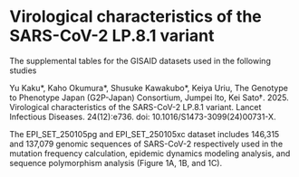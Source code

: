 # Virological characteristics of the SARS-CoV-2 LP.8.1 variant
The supplemental tables for the GISAID datasets used in the following studies

Yu Kaku*, Kaho Okumura*, Shusuke Kawakubo*, Keiya Uriu, The Genotype to Phenotype Japan (G2P-Japan) Consortium, Jumpei Ito, Kei Sato†. 2025. Virological characteristics of the SARS-CoV-2 LP.8.1 variant. Lancet Infectious Diseases. 24(12):e736. doi: 10.1016/S1473-3099(24)00731-X.

The EPI_SET_250105pg and EPI_SET_250105xc dataset includes 146,315 and 137,079 genomic sequences of SARS-CoV-2 respectively used in the  mutation frequency calculation, epidemic dynamics modeling analysis, and sequence polymorphism analysis (Figure 1A, 1B, and 1C).
